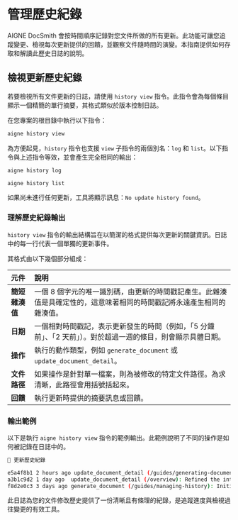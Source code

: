 # 管理歷史紀錄

AIGNE DocSmith 會按時間順序記錄對您文件所做的所有更新。此功能可讓您追蹤變更、檢視每次更新提供的回饋，並觀察文件隨時間的演變。本指南提供如何存取和解讀此歷史日誌的說明。

## 檢視更新歷史紀錄

若要檢視所有文件更新的日誌，請使用 `history view` 指令。此指令會為每個條目顯示一個精簡的單行摘要，其格式類似於版本控制日誌。

在您專案的根目錄中執行以下指令：

```bash 檢視歷史紀錄 icon=material-symbols:history
aigne history view
```

為方便起見，`history` 指令也支援 `view` 子指令的兩個別名：`log` 和 `list`。以下指令與上述指令等效，並會產生完全相同的輸出：

```bash
aigne history log
```

```bash
aigne history list
```

如果尚未進行任何更新，工具將顯示訊息：`No update history found`。

### 理解歷史紀錄輸出

`history view` 指令的輸出結構旨在以簡潔的格式提供每次更新的關鍵資訊。日誌中的每一行代表一個單獨的更新事件。

其格式由以下幾個部分組成：

| 元件 | 說明 |
| :--- | :--- |
| **簡短雜湊值** | 一個 8 個字元的唯一識別碼，由更新的時間戳記產生。此雜湊值是具確定性的，這意味著相同的時間戳記將永遠產生相同的雜湊值。 |
| **日期** | 一個相對時間戳記，表示更新發生的時間（例如，「5 分鐘前」、「2 天前」）。對於超過一週的條目，則會顯示具體日期。 |
| **操作** | 執行的動作類型，例如 `generate_document` 或 `update_document_detail`。 |
| **文件路徑** | 如果操作是針對單一檔案，則為被修改的特定文件路徑。為求清晰，此路徑會用括號括起來。 |
| **回饋** | 執行更新時提供的摘要訊息或回饋。 |

### 輸出範例

以下是執行 `aigne history view` 指令的範例輸出。此範例說明了不同的操作是如何被記錄在日誌中的。

```bash
📜 更新歷史紀錄

e5a4f8b1 2 hours ago update_document_detail (/guides/generating-documentation): Added a new section on advanced configuration options.
a3b1c9d2 1 day ago  update_document_detail (/overview): Refined the introduction to be more concise.
f8d2e0c3 3 days ago generate_document (/guides/managing-history): Initial generation of the history management guide.
```

此日誌為您的文件修改歷史提供了一份清晰且有條理的紀錄，是追蹤進度與檢視過往變更的有效工具。